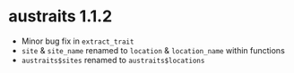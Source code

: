 
# austraits 1.1.2

* Minor bug fix in `extract_trait`
* `site` & `site_name` renamed to `location` & `location_name` within functions
* `austraits$sites` renamed to `austraits$locations`
